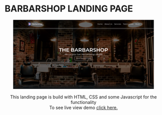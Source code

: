 # BARBARSHOP LANDING PAGE

<p align="center"><img src="/images/barbarshop-landingpage.png" width="450"></p>
<p align="center">
  This landing page is build with HTML, CSS and some Javascript for the functionality <br> 
  To see live view demo <a href="https://barbarshop.vercel.app/">click here.</a>
</p>


